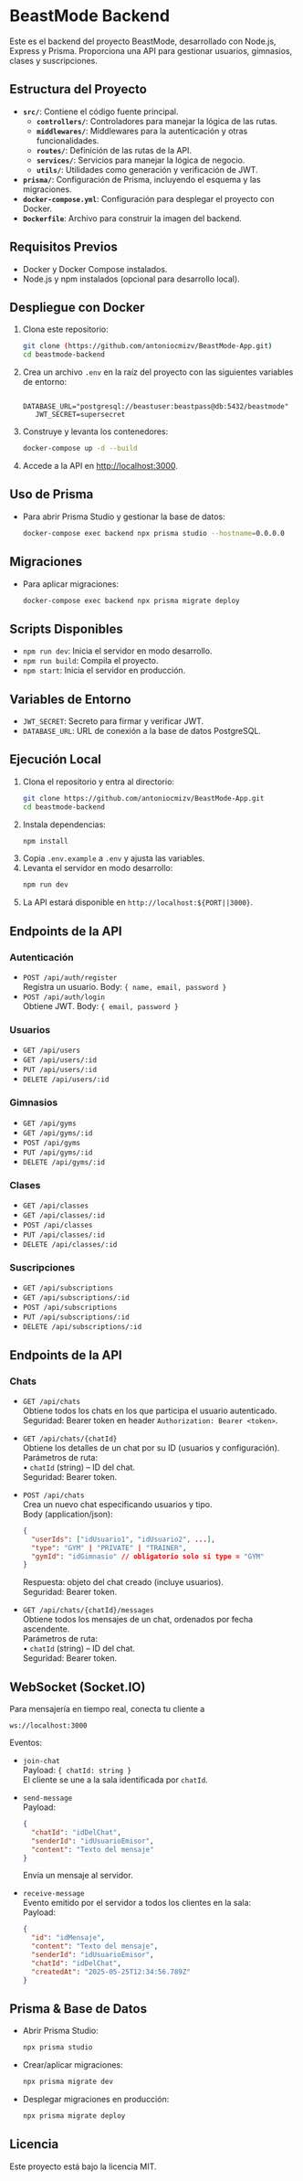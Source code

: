 # BeastMode Backend

Este es el backend del proyecto BeastMode, desarrollado con Node.js, Express y Prisma. Proporciona una API para gestionar usuarios, gimnasios, clases y suscripciones.

## Estructura del Proyecto

- **`src/`**: Contiene el código fuente principal.
  - **`controllers/`**: Controladores para manejar la lógica de las rutas.
  - **`middlewares/`**: Middlewares para la autenticación y otras funcionalidades.
  - **`routes/`**: Definición de las rutas de la API.
  - **`services/`**: Servicios para manejar la lógica de negocio.
  - **`utils/`**: Utilidades como generación y verificación de JWT.
- **`prisma/`**: Configuración de Prisma, incluyendo el esquema y las migraciones.
- **`docker-compose.yml`**: Configuración para desplegar el proyecto con Docker.
- **`Dockerfile`**: Archivo para construir la imagen del backend.

## Requisitos Previos

- Docker y Docker Compose instalados.
- Node.js y npm instalados (opcional para desarrollo local).

## Despliegue con Docker

1. Clona este repositorio:

   ```bash
   git clone (https://github.com/antoniocmizv/BeastMode-App.git)
   cd beastmode-backend
   ```

2. Crea un archivo `.env` en la raíz del proyecto con las siguientes variables de entorno:

   ```env
      DATABASE_URL="postgresql://beastuser:beastpass@db:5432/beastmode"
      JWT_SECRET=supersecret
   ```

3. Construye y levanta los contenedores:

   ```bash
   docker-compose up -d --build
   ```

4. Accede a la API en [http://localhost:3000](http://localhost:3000).

## Uso de Prisma

- Para abrir Prisma Studio y gestionar la base de datos:

  ```bash
  docker-compose exec backend npx prisma studio --hostname=0.0.0.0
  ```

## Migraciones

- Para aplicar migraciones:

  ```bash
  docker-compose exec backend npx prisma migrate deploy
  ```

## Scripts Disponibles

- `npm run dev`: Inicia el servidor en modo desarrollo.
- `npm run build`: Compila el proyecto.
- `npm start`: Inicia el servidor en producción.

## Variables de Entorno

- `JWT_SECRET`: Secreto para firmar y verificar JWT.
- `DATABASE_URL`: URL de conexión a la base de datos PostgreSQL.

## Ejecución Local

1. Clona el repositorio y entra al directorio:
   ```bash
   git clone https://github.com/antoniocmizv/BeastMode-App.git
   cd beastmode-backend
   ```
2. Instala dependencias:
   ```bash
   npm install
   ```
3. Copia `.env.example` a `.env` y ajusta las variables.
4. Levanta el servidor en modo desarrollo:
   ```bash
   npm run dev
   ```
5. La API estará disponible en `http://localhost:${PORT||3000}`.

## Endpoints de la API

### Autenticación
- `POST /api/auth/register`  
  Registra un usuario. Body: `{ name, email, password }`
- `POST /api/auth/login`  
  Obtiene JWT. Body: `{ email, password }`

### Usuarios
- `GET /api/users`  
- `GET /api/users/:id`
- `PUT /api/users/:id`  
- `DELETE /api/users/:id`

### Gimnasios
- `GET /api/gyms`
- `GET /api/gyms/:id`
- `POST /api/gyms`
- `PUT /api/gyms/:id`
- `DELETE /api/gyms/:id`

### Clases
- `GET /api/classes`
- `GET /api/classes/:id`
- `POST /api/classes`
- `PUT /api/classes/:id`
- `DELETE /api/classes/:id`

### Suscripciones
- `GET /api/subscriptions`
- `GET /api/subscriptions/:id`
- `POST /api/subscriptions`
- `PUT /api/subscriptions/:id`
- `DELETE /api/subscriptions/:id`

## Endpoints de la API

### Chats
- `GET /api/chats`  
  Obtiene todos los chats en los que participa el usuario autenticado.  
  Seguridad: Bearer token en header `Authorization: Bearer <token>`.

- `GET /api/chats/{chatId}`  
  Obtiene los detalles de un chat por su ID (usuarios y configuración).  
  Parámetros de ruta:  
    • `chatId` (string) – ID del chat.  
  Seguridad: Bearer token.

- `POST /api/chats`  
  Crea un nuevo chat especificando usuarios y tipo.  
  Body (application/json):  
  ```json
  {
    "userIds": ["idUsuario1", "idUsuario2", ...],
    "type": "GYM" | "PRIVATE" | "TRAINER",
    "gymId": "idGimnasio" // obligatorio solo si type = "GYM"
  }
  ```
  Respuesta: objeto del chat creado (incluye usuarios).  
  Seguridad: Bearer token.

- `GET /api/chats/{chatId}/messages`  
  Obtiene todos los mensajes de un chat, ordenados por fecha ascendente.  
  Parámetros de ruta:  
    • `chatId` (string) – ID del chat.  
  Seguridad: Bearer token.

## WebSocket (Socket.IO)
Para mensajería en tiempo real, conecta tu cliente a  
```
ws://localhost:3000
```  
Eventos:
- `join-chat`  
  Payload: `{ chatId: string }`  
  El cliente se une a la sala identificada por `chatId`.

- `send-message`  
  Payload:  
  ```json
  {
    "chatId": "idDelChat",
    "senderId": "idUsuarioEmisor",
    "content": "Texto del mensaje"
  }
  ```  
  Envía un mensaje al servidor.

- `receive-message`  
  Evento emitido por el servidor a todos los clientes en la sala:  
  Payload:  
  ```json
  {
    "id": "idMensaje",
    "content": "Texto del mensaje",
    "senderId": "idUsuarioEmisor",
    "chatId": "idDelChat",
    "createdAt": "2025-05-25T12:34:56.789Z"
  }
  ```



## Prisma & Base de Datos

- Abrir Prisma Studio:
  ```bash
  npx prisma studio
  ```
- Crear/aplicar migraciones:
  ```bash
  npx prisma migrate dev
  ```
- Desplegar migraciones en producción:
  ```bash
  npx prisma migrate deploy
  ```

## Licencia

Este proyecto está bajo la licencia MIT.

